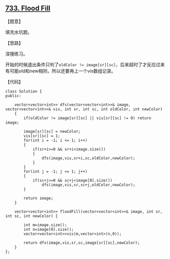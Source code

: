 ## [733. Flood Fill](https://leetcode.com/problems/flood-fill/description/)

【题意】

填充水坑题。



【思路】

深搜练习。

开始的时候退出条件只判了`oldColor != image[sr][sc]`，后来超时了才反应过来有可能old和new相同，所以还要再上一个vis数组记录。



【代码】

```
class Solution {
public:

    vector<vector<int>> dfs(vector<vector<int>>& image, vector<vector<int>>& vis, int sr, int sc, int oldColor, int newColor)
    {
        if(oldColor != image[sr][sc] || vis[sr][sc] != 0) return image;
        
        image[sr][sc] = newColor;
        vis[sr][sc] = 1;
		for(int i = -1; i <= 1; i++)
        {
        	if(sr+i>=0 && sr+i<image.size())
        	{	
	        	dfs(image,vis,sr+i,sc,oldColor,newColor);
			}
		}
        for(int j = -1; j <= 1; j++)
	    {
	        if(sc+j>=0 && sc+j<image[0].size())
	        	dfs(image,vis,sr,sc+j,oldColor,newColor);
		}

        return image;
    }
    
    vector<vector<int>> floodFill(vector<vector<int>>& image, int sr, int sc, int newColor) {

        int m=image.size();  
        int n=image[0].size();  
        vector<vector<int>>vis(m,vector<int>(n,0));  
        
        return dfs(image,vis,sr,sc,image[sr][sc],newColor);
    }
};
```

